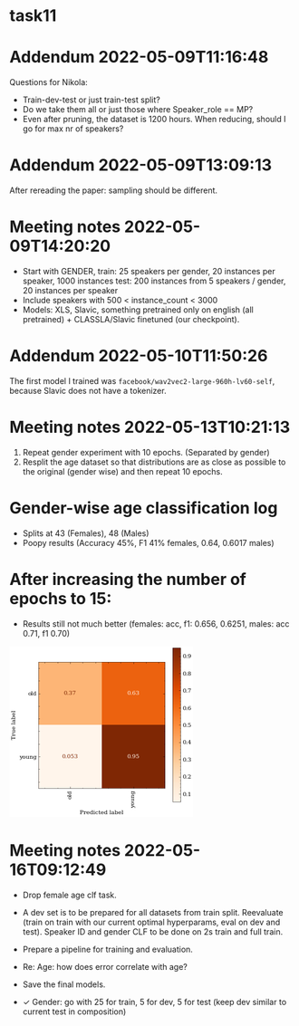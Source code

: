 # task11

# Addendum 2022-05-09T11:16:48

Questions for Nikola:
* Train-dev-test or just train-test split?
* Do we take them all or just those where Speaker_role == MP?
* Even after pruning, the dataset is 1200 hours. When reducing, should I go for max nr of speakers?

# Addendum 2022-05-09T13:09:13

After rereading the paper: sampling should be different. 

# Meeting notes 2022-05-09T14:20:20
* Start with GENDER, train: 25 speakers per gender, 20 instances per speaker,  1000 instances
                     test: 200 instances from 5 speakers / gender, 20 instances per speaker
* Include speakers with 500 < instance_count < 3000
* Models: XLS, Slavic, something pretrained only on english (all pretrained) +  CLASSLA/Slavic finetuned (our checkpoint).

# Addendum 2022-05-10T11:50:26

The first model I trained was `facebook/wav2vec2-large-960h-lv60-self`, because Slavic does not have a tokenizer.


# Meeting notes 2022-05-13T10:21:13


1. Repeat gender experiment with 10 epochs. (Separated by gender)
2. Resplit the age dataset so that distributions are as close as possible to the original (gender wise) and then repeat 10 epochs.

# Gender-wise age classification log

* Splits at 43 (Females), 48 (Males)
* Poopy results (Accuracy 45%, F1 41% females, 0.64, 0.6017 males)

# After increasing the number of epochs to 15:

* Results still not much better (females: acc, f1: 0.656, 0.6251, males: acc 0.71, f1 0.70)

![females](images/005_age_clf_females_15_epochs_normalize_true.png)

# Meeting notes 2022-05-16T09:12:49

* Drop female age clf task.
* A dev set is to be prepared for all datasets from train split. Reevaluate (train on train with our current optimal hyperparams, eval on dev and test). Speaker ID and gender CLF to be done on 2s train and full train. 
* Prepare a pipeline for training and evaluation.
* Re: Age: how does error correlate with age? 
* Save the final models.

* ✓ Gender: go with 25 for train, 5 for dev, 5 for test (keep dev similar to current test in composition)